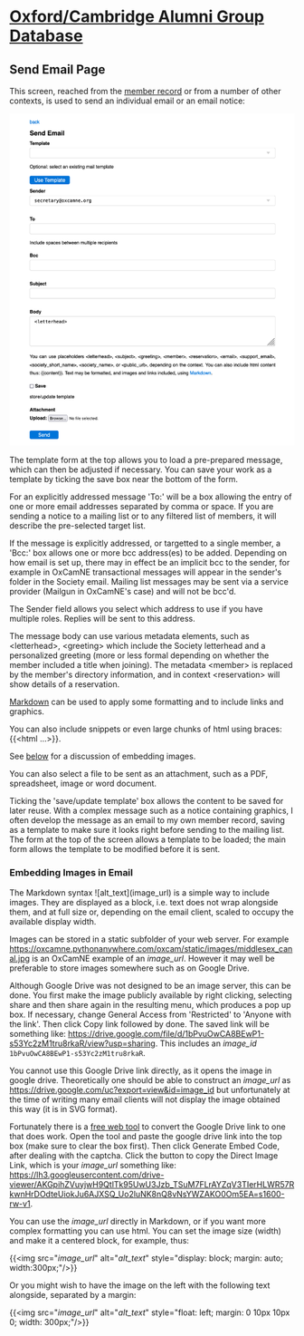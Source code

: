 # [Oxford/Cambridge Alumni Group Database](index.md)

## Send Email Page

This screen, reached from the [member record](./member_record.md) or from a number of other contexts, is used to send an individual email or an email notice:

![send_email](images/send_email.png)

The template form at the top allows you to load a pre-prepared message, which can then be adjusted if necessary. You can save your work as a template by ticking the save box near the bottom of the form.

For an explicitly addressed message 'To:' will be a box allowing the entry of one or more email addresses separated by comma or space. If you are sending a notice to a mailing list or to any filtered list of members, it will describe the pre-selected target list.

If the message is explicitly addressed, or targetted to a single member, a 'Bcc:' box allows one or more bcc address(es) to be added. Depending on how email is set up, there may in effect be an implicit bcc to the sender, for example in OxCamNE transactional messages will appear in the sender's folder in the Society email. Mailing list messages may be sent via a service provider (Mailgun in OxCamNE's case) and will not be bcc'd.

The Sender field allows you select which address to use if you have multiple roles. Replies will be sent to this address.

The message body can use various metadata elements, such as \<letterhead>,  \<greeting> which include the Society letterhead and a personalized greeting (more or less formal depending on whether the member included a title when joining).  The metadata \<member> is replaced by the member's directory information, and in context \<reservation> will show details of a reservation.

[Markdown](https://www.markdownguide.org/basic-syntax/) can  be used to apply some formatting and to include links and graphics.

You can also include snippets or even large chunks of html using braces: {{<html ...>}}.

See [below](send_email.md#embedding-images-in-email) for a discussion of embedding images.

You can also select a file to be sent as an attachment, such as a PDF, spreadsheet, image or word document.

Ticking the 'save/update template' box allows the content to be saved for later reuse. With a complex message such as a notice containing graphics, I often develop the message as an email to my own member record, saving as a template to make sure it looks right before sending to the mailing list. The form at the top of the screen allows a template to be loaded; the main form allows the template to be modified before it is sent.

### Embedding Images in Email

The Markdown syntax \!\[alt_text](image_url) is a simple way to include images. They are displayed as a block, i.e. text does not wrap alongside them, and at full size or, depending on the email client, scaled to occupy the available display width.

Images can be stored in a static subfolder of your web server. For example <https://oxcamne.pythonanywhere.com/oxcam/static/images/middlesex_canal.jpg> is an OxCamNE example of an *image_url*. However it may well be preferable to store images somewhere such as on Google Drive.

Although Google Drive was not designed to be an image server, this can be done. You first make the image publicly available by right clicking, selecting share and then share again in the resulting menu, which produces a pop up box. If necessary, change General Access from 'Restricted' to 'Anyone with the link'. Then click Copy link followed by done. The saved link will be something like: <https://drive.google.com/file/d/1bPvuOwCA8BEwP1-s53Yc2zM1tru8rkaR/view?usp=sharing>. This includes an *image_id* `1bPvuOwCA8BEwP1-s53Yc2zM1tru8rkaR`.

You cannot use this Google Drive link directly, as it opens the image in google drive. Theoretically one should be able to construct an *image_url* as <https://drive.google.com/uc?export=view&id=image_id> but unfortunately at the time of writing many email clients will not display the image obtained this way (it is in SVG format).

Fortunately there is a [free web tool](https://www.labnol.org/embed/google/drive/) to convert the Google Drive link to one that does work. Open the tool and paste the google drive link into the top box (make sure to clear the box first). Then click Generate Embed Code, after dealing with the captcha. Click the button to copy the Direct Image Link, which is your *image_url* something like: <https://lh3.googleusercontent.com/drive-viewer/AKGpihZVuyjwH9QtlTk95UwU3Jzb_TSuM7FLrAYZqV3TIerHLWR57RkwnHrDOdteUiokJu6AJXSQ_Uo2luNK8nQ8vNsYWZAKO0Om5EA=s1600-rw-v1>.

You can use the *image_url* directly in Markdown, or if you want more complex formatting you can use html. You can set the image size (width) and make it a centered block, for example, thus:

{{\<img src="*image_url*" alt="*alt_text*" style="display: block; margin: auto; width:300px;"/>}}

Or you might wish to have the image on the left with the following text alongside, separated by a margin:

{{\<img src="*image_url*" alt="*alt_text*" style="float: left; margin: 0 10px 10px 0; width: 300px;"/>}}
